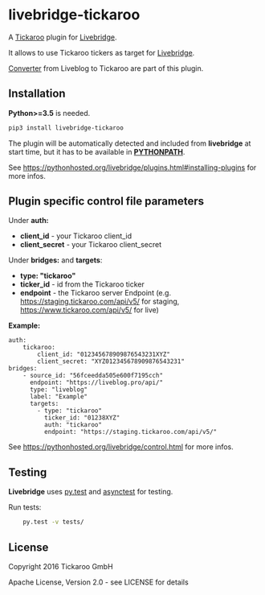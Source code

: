 # livebridge-tickaroo

A [Tickaroo](https://www.tickaroo.com) plugin for [Livebridge](https://github.com/dpa-newslab/livebridge).

It allows to use Tickaroo tickers as target for [Livebridge](https://github.com/dpa-newslab/livebridge). 

[Converter](livebridge_tickaroo/converters/) from Liveblog to Tickaroo are part of this plugin.

## Installation
**Python>=3.5** is needed.
```sh
pip3 install livebridge-tickaroo
```
The plugin will be automatically detected and included from **livebridge** at start time, but it has to be available in **[PYTHONPATH](https://docs.python.org/3/using/cmdline.html#envvar-PYTHONPATH)**.

See https://pythonhosted.org/livebridge/plugins.html#installing-plugins for more infos.

## Plugin specific control file parameters
Under **auth:**
* **client_id** - your Tickaroo client_id
* **client_secret** - your Tickaroo client_secret

Under **bridges:** and **targets**:
* **type: "tickaroo"**
* **ticker_id** - id from the Tickaroo ticker
* **endpoint** - the Tickaroo server Endpoint (e.g. https://staging.tickaroo.com/api/v5/ for staging, https://www.tickaroo.com/api/v5/ for live)

**Example:**
```
auth:
    tickaroo:
        client_id: "012345678909876543231XYZ"
        client_secret: "XYZ012345678909876543231"
bridges:
    - source_id: "56fceedda505e600f7195cch"
      endpoint: "https://liveblog.pro/api/"
      type: "liveblog"
      label: "Example"
      targets:
        - type: "tickaroo"
          ticker_id: "01238XYZ"
          auth: "tickaroo"
          endpoint: "https://staging.tickaroo.com/api/v5/"
```

See https://pythonhosted.org/livebridge/control.html for more infos.


## Testing
**Livebridge** uses [py.test](http://pytest.org/) and [asynctest](http://asynctest.readthedocs.io/) for testing.

Run tests:

```sh
    py.test -v tests/
```

## License
Copyright 2016 Tickaroo GmbH

Apache License, Version 2.0 - see LICENSE for details
